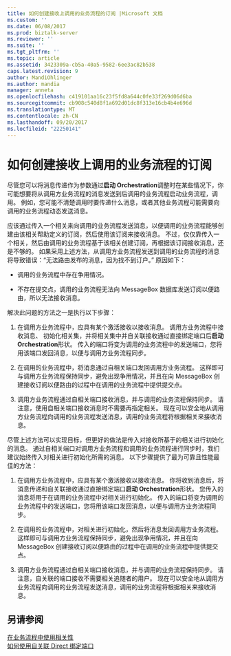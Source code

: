 ```yaml
---
title: 如何创建接收上调用的业务流程的订阅 |Microsoft 文档
ms.custom: ''
ms.date: 06/08/2017
ms.prod: biztalk-server
ms.reviewer: ''
ms.suite: ''
ms.tgt_pltfrm: ''
ms.topic: article
ms.assetid: 3423309a-cb5a-40a5-9582-6ee3ac82b538
caps.latest.revision: 9
author: MandiOhlinger
ms.author: mandia
manager: anneta
ms.openlocfilehash: c419101aa16c23f5fd8a644c0fe33f269d06d6ba
ms.sourcegitcommit: cb908c540d8f1a692d01dc8f313e16cb4b4e696d
ms.translationtype: MT
ms.contentlocale: zh-CN
ms.lasthandoff: 09/20/2017
ms.locfileid: "22250141"
---
```

# <a name="how-to-create-receive-subscriptions-at-invoked-orchestrations"></a>如何创建接收上调用的业务流程的订阅
尽管您可以将消息传递作为参数通过**启动 Orchestration**调整时在某些情况下，你可能想要将从调用方业务流程的消息发送到后调用的业务流程启动业务流程，调用。 例如，您可能不清楚调用时要传递什么消息，或者其他业务流程可能需要向调用的业务流程动态发送消息。  
  
 应该通过传入一个相关来向调用的业务流程发送消息，以便调用的业务流程能够创建由该相关帮助定义的订阅，然后使用该订阅来接收消息。 不过，仅仅靠传入一个相关，然后由调用的业务流程基于该相关创建订阅，再根据该订阅接收消息，还是不够的。 如果采用上述方法，从调用方业务流程发送到调用的业务流程的消息将导致错误：“无法路由发布的消息，因为找不到订户。” 原因如下：  
  
-   调用的业务流程中存在争用情况。  
  
-   不存在提交点，调用的业务流程无法向 MessageBox 数据库发送订阅以便路由，所以无法接收消息。  
  
 解决此问题的方法之一是执行以下步骤：  
  
1.  在调用方业务流程中，应具有某个激活接收以接收消息。 调用方业务流程中接收消息、 初始化相关集，并将相关集中并自关联接收通过直接绑定端口后**启动 Orchestration**形状。 传入的端口将变为调用的业务流程中的发送端口，您将用该端口发回消息，以便与调用方业务流程同步。  
  
2.  在调用的业务流程中，将消息通过自相关端口发回调用方业务流程。 这样即可与调用方业务流程保持同步，避免出现争用情况，并且在向 MessageBox 创建接收订阅以便路由的过程中在调用的业务流程中提供提交点。  
  
3.  调用方业务流程通过自相关端口接收消息，并与调用的业务流程保持同步。 请注意，使用自相关端口接收消息时不需要再指定相关。 现在可以安全地从调用方业务流程向调用的业务流程发送消息，调用的业务流程将根据相关来接收消息。  
  
 尽管上述方法可以实现目标，但更好的做法是传入对接收所基于的相关进行初始化的消息。 通过自相关端口对调用方业务流程和调用的业务流程进行同步时，我们建议始终传入对相关进行初始化所需的消息。 以下步骤提供了最为可靠且性能最佳的方法：  
  
1.  在调用方业务流程中，应具有某个激活接收以接收消息。 你将收到消息后，将消息传递和自关联接收通过直接绑定端口**启动 Orchestration**形状。 您传入的消息将用于在调用的业务流程中对相关进行初始化。 传入的端口将变为调用的业务流程中的发送端口，您将用该端口发回消息，以便与调用方业务流程同步。  
  
2.  在调用的业务流程中，对相关进行初始化，然后将消息发回调用方业务流程。 这样即可与调用方业务流程保持同步，避免出现争用情况，并且在向 MessageBox 创建接收订阅以便路由的过程中在调用的业务流程中提供提交点。  
  
3.  调用方业务流程通过自相关端口接收消息，并与调用的业务流程保持同步。 请注意，自关联的端口接收不需要相关追随者的用户。 现在可以安全地从调用方业务流程向调用的业务流程发送消息，调用的业务流程将根据相关来接收消息。  
  
## <a name="see-also"></a>另请参阅  
 [在业务流程中使用相关性](../core/using-correlations-in-orchestrations.md)   
 [如何使用自关联 Direct 绑定端口](../core/how-to-use-self-correlating-direct-bound-ports.md)